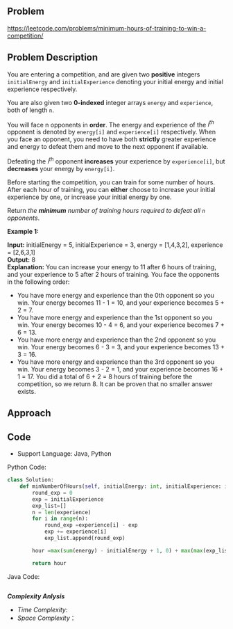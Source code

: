 ## Problem

https://leetcode.com/problems/minimum-hours-of-training-to-win-a-competition/

## Problem Description

You are entering a competition, and are given two **positive** integers `initialEnergy` and 
`initialExperience` denoting your initial energy and initial experience respectively.

You are also given two **0-indexed** integer arrays `energy` and `experience`, both of length `n`.

You will face n opponents in **order**. The energy and experience of the $i^{th}$ opponent is 
denoted by `energy[i]` and `experience[i]` respectively. When you face an opponent, you need to 
have both **strictly** greater experience and energy to defeat them and move to the next opponent if available.

Defeating the $i^{th}$ opponent **increases** your experience by `experience[i]`, but **decreases** 
your energy by `energy[i]`.

Before starting the competition, you can train for some number of hours. After each hour of 
training, you can **either** choose to increase your initial experience by one, or increase your initial energy by one.

Return *the **minimum** number of training hours required to defeat all `n` opponents*.

**Example 1:**

**Input:** initialEnergy = 5, initialExperience = 3, energy = [1,4,3,2], experience = [2,6,3,1]  <br>
**Output:** 8  <br>
**Explanation:** You can increase your energy to 11 after 6 hours of training, and your experience to 5 after 2 hours of training.
You face the opponents in the following order:
- You have more energy and experience than the 0th opponent so you win.
  Your energy becomes 11 - 1 = 10, and your experience becomes 5 + 2 = 7.
- You have more energy and experience than the 1st opponent so you win.
  Your energy becomes 10 - 4 = 6, and your experience becomes 7 + 6 = 13.
- You have more energy and experience than the 2nd opponent so you win.
  Your energy becomes 6 - 3 = 3, and your experience becomes 13 + 3 = 16.
- You have more energy and experience than the 3rd opponent so you win.
  Your energy becomes 3 - 2 = 1, and your experience becomes 16 + 1 = 17.
You did a total of 6 + 2 = 8 hours of training before the competition, so we return 8.
It can be proven that no smaller answer exists.

## Approach

## Code

- Support Language: Java, Python

Python Code:

```py
class Solution:
    def minNumberOfHours(self, initialEnergy: int, initialExperience: int, energy: List[int], experience: List[int]) -> int:
        round_exp = 0
        exp = initialExperience
        exp_list=[]
        n = len(experience)
        for i in range(n):
            round_exp =experience[i] - exp
            exp += experience[i]
            exp_list.append(round_exp)

        hour =max(sum(energy) - initialEnergy + 1, 0) + max(max(exp_list)+1,0)

        return hour
```

Java Code:

```

```

**_Complexity Anlysis_**

- _Time Complexity_: 
- _Space Complexity_：
